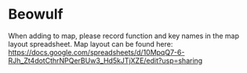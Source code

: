 # Beowulf

When adding to map, please record function and key names in the map layout spreadsheet.
Map layout can be found here: https://docs.google.com/spreadsheets/d/10MpqQ7-6-RJh_Zt4dotCthrNPQerBUw3_Hd5kJTjXZE/edit?usp=sharing
